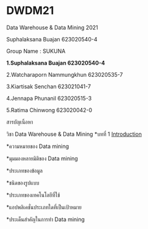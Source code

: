 # DWDM21
Data Warehouse &amp; Data Mining 2021

Suphalaksana Buajan  623020540-4

Group Name : SUKUNA 

**1.Suphalaksana Buajan  623020540-4**

2.Watcharaporn Nammungkhun 623020535-7

3.Kiartisak Senchan    623021041-7

4.Jennapa Phunanil  623020515-3

5.Ratima Chinwong 623020042-0

สารบัญเนิ้อหา

วิชา Data Warehouse & Data Mining 
 *บทที่ 1 [Introduction](https://github.com/suphalaksana/DWDM21/blob/main/Chapter-1.pdf)
 
   *ความหมายของ Data mining
   
   *มุมมองหลายมิติของ Data mining
   
   *ประเภทของข้อมูล
   
   *ชนิดของรูปแบบ
   
   *ประเภทของเทคโนโลยีที่ใช้
   
   *แอปพลิเคชั่นประเภทใดที่เป็นเป้าหมาย
   
   *ประเด็นสำคัญในการทำ Data mining
